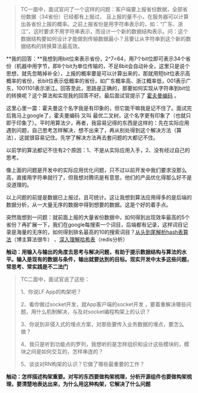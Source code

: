

> TC一面中，面试官问了一个这样的问题：客户端要上报省份数据，全部省份数据（34省份）已经都有上报过， 且上报的量不小，在服务器可以计算出各省份上报的概率。之前上报省份是用字符串表示的，如：“广东、浙江”，这时要求不用字符串表示，而设计一个新的数据结构表示。问：这个数据结构要如何设计才能做到传输数据最小？且要让从字符串到这个新的数据结构的转换算法最高效。

**我的回答：**我想到用bit位来表示省份，2^7=64，用7个bit位即可表示34个省份（机器中用字节，即8个bit为单位传输的，不足8bit会自动补全，这里只是说个思想，就先忽略掉补全），上报的概率要是可以计算出来的，那就用短bit位表示高概率的省份，长bit位表示低概率的省份，如广东概率高、浙江概率低，001表示广东，1001101表示浙江。回答至此，思路是正确的，那要如何实现从字符串到bit位的转换呢？这个算法和实现我的回答不好。最后面试官提示了 [霍夫曼编码](https://zh.wikipedia.org/wiki/%E9%9C%8D%E5%A4%AB%E6%9B%BC%E7%BC%96%E7%A0%81)  。

这里心里一震：霍夫曼这个名字我是有印象的，但它能干嘛我是记不住了。面试完后我马上google了，霍夫曼编码 又叫 最优二叉树，这个名字更有印象了（也就只即于印象了）。平时用算法少，再者，我容易记得的东西是这样的：先在实际应用遇到问题，自己思考怎样解决，想不出来了，再从别处得到这个解决方法（算法），这就很容易记住。先学了解决方法再去套问题的大都记不住。

以前学的算法都记不住有2个原因：1、不是从实际应用入手，2、没有经过自己的思考。

像上面的问题是开发中的实际应用优化问题，只不过以前开发中我们要求没那么高，直接用字符串就行了，但我想对腾讯是有意思，他们的产品优化得那么好不是没道理的。

以上问题的前提是数据已上报过，且可统计。这让我想到算法应用得多的是后端的数据分析，从一大量无序的数据中得到想要的数据。这是个好的着手点。

突然我想到一问题：就前面上报的大量省份数据中，如何得到出现效率最高的5个省份？再扩展一下，我们在google每搜索一个词目，后端都有记录，这样词目记录是海量的无序的，如何得到排名最高的10的搜索词目？[从头到尾解析hash表算法](http://blog.csdn.net/v_july_v/article/details/6256463)（博主算法很牛） 、[深入理解哈希表](https://bestswifter.com/hashtable/)（redis分析） 



**触动：用输入与输出的角度去思考与解决问题，有助于提示数据结构与算法的水平。输入是现有的数据与条件，输出就要达到的目标。现实开发中太多这些问题，常思考、常实践是不二法门** 





> TC二面中，面试官说了这些：
>
> 1、你说LF App的构架吧？
>
> 2、看你做过socket开发，就App客户端的socket开发 ，要着重解决哪些问题，用什么机制解决，与及对socket编程构架上的认识？
>
> 3、你说到非侵入式的埋点方案，对那些要传入业务数据的埋点，要怎么做？
>
> 4、我只是听到功能点的罗列，我想听的是怎样组织和设计这些模块的，模块之间是如何交互的，怎样串连的？
>
> 5、谈谈对RN构架的认识？它做了哪些最重要的工作？



**触动：怎样描述构架重要。对写的东西要做构架梳理，分析开源组件也要做构架梳理，要清楚地表达出来，为什么用这种构架，它解决了什么问题**  